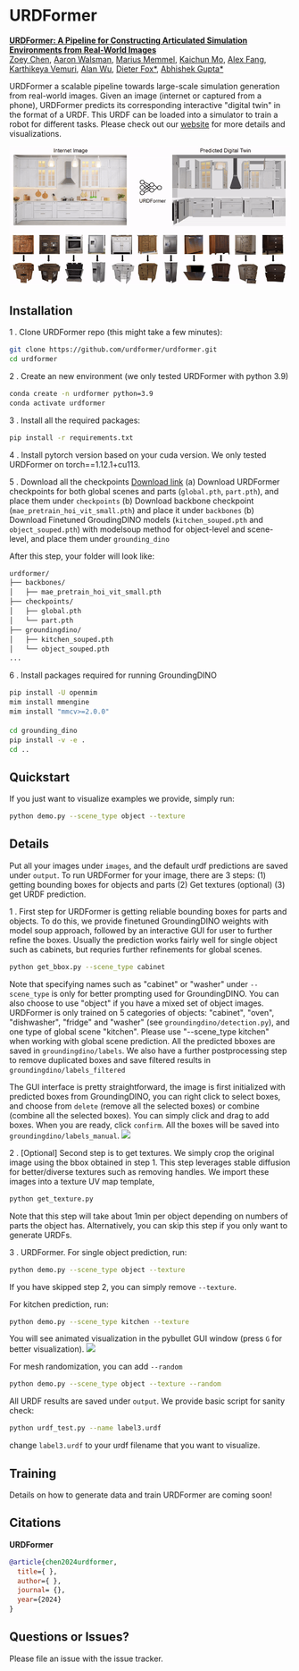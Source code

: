 # URDFormer

[**URDFormer: A Pipeline for Constructing Articulated Simulation Environments from Real-World Images**](https://arxiv.org/abs/TODO)  
[Zoey Chen](https://qiuyuchen14.github.io/), [Aaron Walsman](https://aaronwalsman.com/), 
[Marius Memmel](https://memmelma.github.io/), [Kaichun Mo](https://kaichun-mo.github.io/),
[Alex Fang](https://scholar.google.com/citations?user=kD9uKC4AAAAJ&hl=en), 
[Karthikeya Vemuri](https://www.linkedin.com/in/karthikeya-vemuri/),
[Alan Wu](https://www.linkedin.com/in/alan-wu-501a93202/),
[Dieter Fox*](https://homes.cs.washington.edu/~fox/),  [Abhishek Gupta*](https://abhishekunique.github.io/) 

URDFormer a scalable pipeline towards large-scale simulation generation from real-world images. Given an image (internet or captured from a phone),
URDFormer predicts its corresponding interactive "digital twin" in the format of a URDF. This URDF can be loaded into a simulator to train a robot for different tasks.
Please check out our [website](https://urdformer.github.io/) for more details and visualizations. 

![](media/teaser_final.gif)

## Installation

1 . Clone URDFormer repo (this might take a few minutes):
```bash
git clone https://github.com/urdformer/urdformer.git
cd urdformer
```
2 . Create an new environment (we only tested URDFormer with python 3.9)
```bash
conda create -n urdformer python=3.9
conda activate urdformer
```

3 . Install all the required packages:
```bash
pip install -r requirements.txt
```

4 . Install pytorch version based on your cuda version. We only tested URDFormer on torch==1.12.1+cu113. 

5 . Download all the checkpoints
[Download link](https://drive.google.com/drive/folders/1FPlE1ui2jqjOcaflBZ-9K11YBV_1mD_f?usp=sharing)
(a) Download URDFormer checkpoints for both global scenes and parts (`global.pth`, `part.pth`), and place them under `checkpoints`
(b) Download backbone checkpoint (`mae_pretrain_hoi_vit_small.pth`) and place it under `backbones`
(b) Download Finetuned GroudingDINO models (`kitchen_souped.pth` and `object_souped.pth`) with modelsoup method for object-level and scene-level, and place them
under `grounding_dino`

After this step, your folder will look like:
```bash
urdformer/
├── backbones/
│   ├── mae_pretrain_hoi_vit_small.pth
├── checkpoints/
│   ├── global.pth
│   └── part.pth
├── groundingdino/
│   ├── kitchen_souped.pth
│   └── object_souped.pth
...
```
6 . Install packages required for running GroundingDINO
```bash
pip install -U openmim
mim install mmengine
mim install "mmcv>=2.0.0"

cd grounding_dino
pip install -v -e .
cd ..
```

## Quickstart
 
If you just want to visualize examples we provide, simply run:
```bash
python demo.py --scene_type object --texture
```

## Details
Put all your images under `images`, and the default urdf predictions are saved under `output`.
To run URDFormer for your image, there are 3 steps: (1) getting bounding boxes for objects and parts (2) Get textures (optional) (3) get URDF prediction. 

1 . First step for URDFormer is getting reliable bounding boxes for parts and objects. To do this, we provide finetuned GroundingDINO weights with model soup approach, 
followed by an interactive GUI for user to further refine the boxes. Usually the prediction works fairly well for single object such as cabinets, but requries 
further refinements for global scenes. 
```bash
python get_bbox.py --scene_type cabinet
```
Note that specifying names such as "cabinet" or "washer" under `--scene_type` is only for better prompting used for GroundingDINO. You can also choose to use "object" if you have a mixed set of object images. URDFormer is only trained on 5 categories of 
objects: "cabinet", "oven", "dishwasher", "fridge" and "washer" (see `groundingdino/detection.py`), and one type of global scene "kitchen". Please use "--scene_type kitchen" when working with global scene
prediction. All the predicted bboxes are saved in `groundingdino/labels`. We also have a further postprocessing step to remove duplicated boxes and save filtered results in `groundingdino/labels_filtered`

The GUI interface is pretty straightforward, the image is first initialized with predicted boxes from GroundingDINO, you can right click to select boxes, and choose from `delete` (remove all the selected boxes)
or combine (combine all the selected boxes). You can simply click and drag to add boxes. When you are ready, click `confirm`. All the boxes will be saved into `groundingdino/labels_manual`. 
![](media/GUI.gif)

2 . [Optional] Second step is to get textures. We simply crop the original image using the bbox obtained in step 1. This step leverages stable diffusion for better/diverse textures such as removing handles. We import these images into a texture UV map template,
```bash
python get_texture.py
```
Note that this step will take about 1min per object depending on numbers of parts the object has. Alternatively, you can skip this step if you only want to generate URDFs. 

3 . URDFormer. 
For single object prediction, run:
```bash
python demo.py --scene_type object --texture
```
If you have skipped step 2, you can simply remove `--texture`. 

For kitchen prediction, run:
```bash
python demo.py --scene_type kitchen --texture
```
You will see animated visualization in the pybullet GUI window (press `G` for better visualization). 
![](media/urdformer_example.gif)

For mesh randomization, you can add `--random`

```bash
python demo.py --scene_type object --texture --random
```

All URDF results are saved under `output`. We provide basic script for sanity check:
```bash
python urdf_test.py --name label3.urdf
```
change `label3.urdf` to your urdf filename that you want to visualize. 



## Training

Details on how to generate data and train URDFormer are coming soon!


## Citations
**URDFormer**
```bibtex
@article{chen2024urdformer,
  title={ },
  author={ },
  journal= {},
  year={2024}
}
```


## Questions or Issues?

Please file an issue with the issue tracker.  